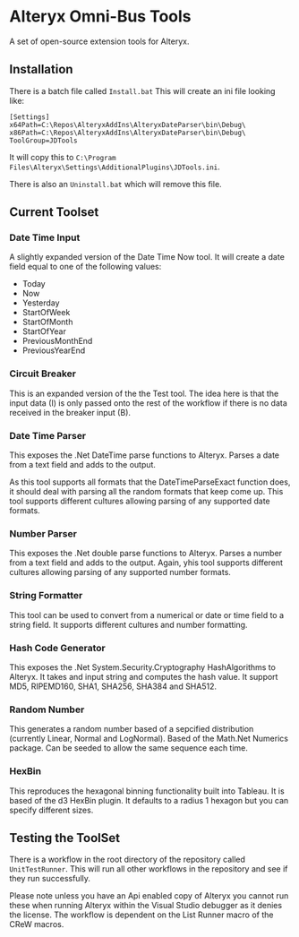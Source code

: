 # Alteryx Omni-Bus Tools

A set of open-source extension tools for Alteryx.

## Installation

There is a batch file called `Install.bat`
This will create an ini file looking like:

```
[Settings]
x64Path=C:\Repos\AlteryxAddIns\AlteryxDateParser\bin\Debug\
x86Path=C:\Repos\AlteryxAddIns\AlteryxDateParser\bin\Debug\
ToolGroup=JDTools
```
It will copy this to `C:\Program Files\Alteryx\Settings\AdditionalPlugins\JDTools.ini`.

There is also an `Uninstall.bat` which will remove this file.

## Current Toolset

###  Date Time Input
A slightly expanded version of the Date Time Now tool. It will create a date field equal to one of the following values:
* Today
* Now
* Yesterday
* StartOfWeek
* StartOfMonth
* StartOfYear
* PreviousMonthEnd
* PreviousYearEnd

### Circuit Breaker
This is an expanded version of the the Test tool. The idea here is that the input data (I) is only passed onto the rest of the workflow if there is no data received in the breaker input (B). 

### Date Time Parser
This exposes the .Net DateTime parse functions to Alteryx. Parses a date from a text field and adds to the output. 

As this tool supports all formats that the DateTimeParseExact function does, it should deal with parsing all the random formats that keep come up. This tool supports different cultures allowing parsing of any supported date formats. 

### Number Parser
This exposes the .Net double parse functions to Alteryx. Parses a number from a text field and adds to the output. Again, yhis tool supports different cultures allowing parsing of any supported number formats. 

### String Formatter
This tool can be used to convert from a numerical or date or time field to a string field. It supports different cultures and number formatting.

### Hash Code Generator
This exposes the .Net System.Security.Cryptography HashAlgorithms to Alteryx. It takes and input string and computes the hash value. It support MD5, RIPEMD160, SHA1, SHA256, SHA384 and SHA512.

### Random Number
This generates a random number based of a sepcified distribution (currently Linear, Normal and LogNormal). Based of the Math.Net Numerics package. Can be seeded to allow the same sequence each time.

### HexBin
This reproduces the hexagonal binning functionality built into Tableau. It is based of the d3 HexBin plugin. It defaults to a radius 1 hexagon but you can specify different sizes.

## Testing the ToolSet

There is a workflow in the root directory of the repository called `UnitTestRunner`. This will run all other workflows in the repository and see if they run successfully.

Please note unless you have an Api enabled copy of Alteryx you cannot run these when running Alteryx within the Visual Studio debugger as it denies the license. The workflow is dependent on the List Runner macro of the CReW macros. 
